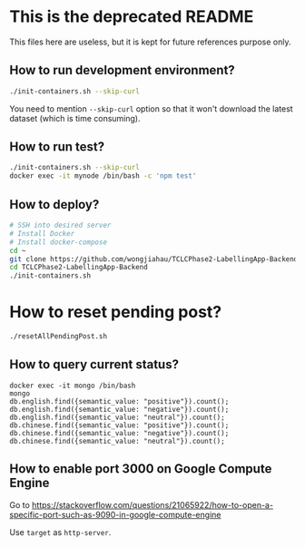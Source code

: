 # This is the deprecated README
This files here are useless, but it is kept for future references purpose only.  

## How to run development environment?

```bash
./init-containers.sh --skip-curl
```
You need to mention `--skip-curl` option so that it won't download the latest dataset (which is time consuming).

## How to run test?

```bash
./init-containers.sh --skip-curl
docker exec -it mynode /bin/bash -c 'npm test'
```

## How to deploy?

```bash
# SSH into desired server
# Install Docker
# Install docker-compose
cd ~
git clone https://github.com/wongjiahau/TCLCPhase2-LabellingApp-Backend.git
cd TCLCPhase2-LabellingApp-Backend
./init-containers.sh
```

# How to reset pending post?
```bash
./resetAllPendingPost.sh
```

## How to query current status?
```
docker exec -it mongo /bin/bash
mongo
db.english.find({semantic_value: "positive"}).count();
db.english.find({semantic_value: "negative"}).count();
db.english.find({semantic_value: "neutral"}).count();
db.chinese.find({semantic_value: "positive"}).count();
db.chinese.find({semantic_value: "negative"}).count();
db.chinese.find({semantic_value: "neutral"}).count();
```

## How to enable port 3000 on Google Compute Engine
Go to https://stackoverflow.com/questions/21065922/how-to-open-a-specific-port-such-as-9090-in-google-compute-engine

Use `target` as `http-server`.